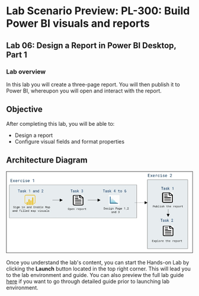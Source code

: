 # Lab Scenario Preview: PL-300: Build Power BI visuals and reports

## Lab 06: Design a Report in Power BI Desktop, Part 1

### Lab overview

In this lab you will create a three-page report. You will then publish it to Power BI, whereupon you will open and interact with the report.

## Objective
  
After completing this lab, you will be able to:

- Design a report
- Configure visual fields and format properties
  
## Architecture Diagram

  ![](media/Mod6-PL300.png)

Once you understand the lab's content, you can start the Hands-on Lab by clicking the **Launch** button located in the top right corner. This will lead you to the lab environment and guide. You can also preview the full lab guide [here](https://experience.cloudlabs.ai/#/labguidepreview/808bbb1a-a47f-47b3-86f1-e22053241d6b) if you want to go through detailed guide prior to launching lab environment.
